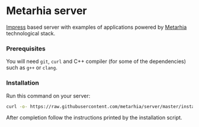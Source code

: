 # Metarhia server

[Impress](https://github.com/metarhia/impress) based server with examples
of applications powered by [Metarhia](https://github.com/metarhia)
technological stack.

### Prerequisites

You will need `git`, `curl` and C++ compiler (for some of the dependencies)
such as `g++` or `clang`.

### Installation

Run this command on your server:

```bash
curl -o- https://raw.githubusercontent.com/metarhia/server/master/install.sh | sudo bash
```

After completion follow the instructions printed by the installation script.
